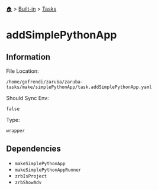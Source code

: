 <!--startTocHeader-->
[🏠](../../README.md) > [Built-in](../README.md) > [Tasks](README.md)
# addSimplePythonApp
<!--endTocHeader-->


## Information

File Location:

    /home/gofrendi/zaruba/zaruba-tasks/make/simplePythonApp/task.addSimplePythonApp.yaml

Should Sync Env:

    false

Type:

    wrapper


## Dependencies

- `makeSimplePythonApp`
- `makeSimplePythonAppRunner`
- `zrbIsProject`
- `zrbShowAdv`



<!--startTocSubtopic-->

<!--endTocSubtopic-->